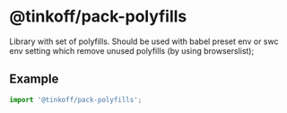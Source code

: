 # @tinkoff/pack-polyfills

Library with set of polyfills. Should be used with babel preset env or swc env setting which remove unused polyfills (by using browserslist);

## Example

```ts
import '@tinkoff/pack-polyfills';
```
